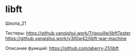 # libft

Школа_21

Тестеры: 
https://github.yanqishui.work/Tripouille/libftTester
https://github.yanqishui.work/y3ll0w42/libft-war-machine

Описание функций: 
https://github.com/aberry-21/libft
